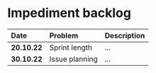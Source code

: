 # Impediment backlog

|Date|Problem|Description|
|:---|:---|:---|
|**20.10.22**| Sprint length |...|
|**30.10.22**| Issue planning |...|
